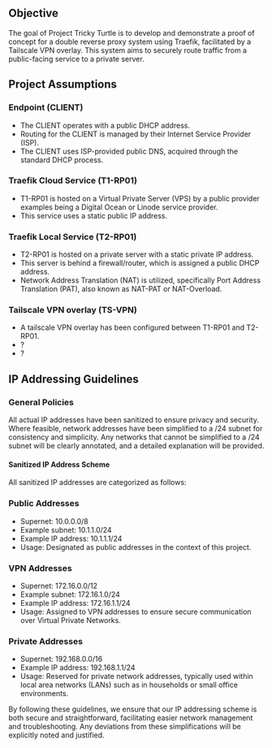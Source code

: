 ## Objective
The goal of Project Tricky Turtle is to develop and demonstrate a proof of concept for a double reverse proxy system using Traefik, facilitated by a Tailscale VPN overlay. This system aims to securely route traffic from a public-facing service to a private server.

## Project Assumptions

### Endpoint (CLIENT)
- The CLIENT operates with a public DHCP address.
- Routing for the CLIENT is managed by their Internet Service Provider (ISP).
- The CLIENT uses ISP-provided public DNS, acquired through the standard DHCP process.

### Traefik Cloud Service (T1-RP01)
- T1-RP01 is hosted on a Virtual Private Server (VPS) by a public provider examples being a Digital Ocean or Linode service provider.
- This service uses a static public IP address.

### Traefik Local Service (T2-RP01)
- T2-RP01 is hosted on a private server with a static private IP address.
- This server is behind a firewall/router, which is assigned a public DHCP address.
- Network Address Translation (NAT) is utilized, specifically Port Address Translation (PAT), also known as NAT-PAT or NAT-Overload.

### Tailscale VPN overlay (TS-VPN)
- A tailscale VPN overlay has been configured between T1-RP01 and T2-RP01.
- ?
- ?
  
## IP Addressing Guidelines

### General Policies
All actual IP addresses have been sanitized to ensure privacy and security.
Where feasible, network addresses have been simplified to a /24 subnet for consistency and simplicity.
Any networks that cannot be simplified to a /24 subnet will be clearly annotated, and a detailed explanation will be provided.

#### Sanitized IP Address Scheme
All sanitized IP addresses are categorized as follows:

### Public Addresses
- Supernet: 10.0.0.0/8
- Example subnet: 10.1.1.0/24
- Example IP address: 10.1.1.1/24
- Usage: Designated as public addresses in the context of this project.

### VPN Addresses
- Supernet: 172.16.0.0/12
- Example subnet: 172.16.1.0/24
- Example IP address: 172.16.1.1/24
- Usage: Assigned to VPN addresses to ensure secure communication over Virtual Private Networks.

### Private Addresses
- Supernet: 192.168.0.0/16
- Example IP address: 192.168.1.1/24
- Usage: Reserved for private network addresses, typically used within local area networks (LANs) such as in households or small office environments.

By following these guidelines, we ensure that our IP addressing scheme is both secure and straightforward, facilitating easier network management and troubleshooting. Any deviations from these simplifications will be explicitly noted and justified.
